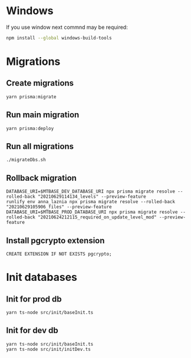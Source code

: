 
# Windows
If you use window next commnd may be required:
```sh
npm install --global windows-build-tools
```

# Migrations

## Create migrations
```
yarn prisma:migrate
```

## Run main migration
```
yarn prisma:deploy
```

## Run all migrations
```
./migrateDbs.sh
```

## Rollback migration
```
DATABASE_URI=$MTBASE_DEV_DATABASE_URI npx prisma migrate resolve --rolled-back "20210629114134_levels" --preview-feature
runlify env anna_laznia npx prisma migrate resolve --rolled-back "20210629105906_files" --preview-feature
DATABASE_URI=$MTBASE_PROD_DATABASE_URI npx prisma migrate resolve --rolled-back "20210624212115_required_on_update_level_mod" --preview-feature
```

## Install pgcrypto extension
```
CREATE EXTENSION IF NOT EXISTS pgcrypto;
```

# Init databases

## Init for prod db
```
yarn ts-node src/init/baseInit.ts
```

## Init for dev db
```
yarn ts-node src/init/baseInit.ts
yarn ts-node src/init/initDev.ts
```
